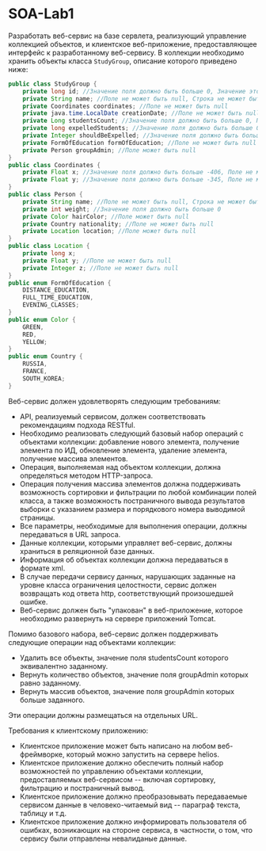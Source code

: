 # SOA-Lab1

Разработать веб-сервис на базе сервлета, реализующий управление коллекцией объектов, и клиентское веб-приложение, предоставляющее интерфейс к разработанному веб-сервису. В коллекции необходимо хранить объекты класса `StudyGroup`, описание которого приведено ниже:

```java
public class StudyGroup {
    private long id; //Значение поля должно быть больше 0, Значение этого поля должно быть уникальным, Значение этого поля должно генерироваться автоматически
    private String name; //Поле не может быть null, Строка не может быть пустой
    private Coordinates coordinates; //Поле не может быть null
    private java.time.LocalDate creationDate; //Поле не может быть null, Значение это-го поля должно генерироваться автоматически
    private Long studentsCount; //Значение поля должно быть больше 0, Поле не может быть null
    private long expelledStudents; //Значение поля должно быть больше 0
    private Integer shouldBeExpelled; //Значение поля должно быть больше 0, Поле не может быть null
    private FormOfEducation formOfEducation; //Поле не может быть null
    private Person groupAdmin; //Поле может быть null
}
public class Coordinates {
    private Float x; //Значение поля должно быть больше -406, Поле не может быть null
    private Float y; //Значение поля должно быть больше -345, Поле не может быть null
}
public class Person {
    private String name; //Поле не может быть null, Строка не может быть пустой
    private int weight; //Значение поля должно быть больше 0
    private Color hairColor; //Поле может быть null
    private Country nationality; //Поле не может быть null
    private Location location; //Поле может быть null
}
public class Location {
    private long x;
    private Float y; //Поле не может быть null
    private Integer z; //Поле не может быть null
}
public enum FormOfEducation {
    DISTANCE_EDUCATION,
    FULL_TIME_EDUCATION,
    EVENING_CLASSES;
}
public enum Color {
    GREEN,
    RED,
    YELLOW;
}
public enum Country {
    RUSSIA,
    FRANCE,
    SOUTH_KOREA;
}
```


Веб-сервис должен удовлетворять следующим требованиям:
- API, реализуемый сервисом, должен соответствовать рекомендациям подхода RESTful.
-	Необходимо реализовать следующий базовый набор операций с объектами коллекции: добавление нового элемента, получение элемента по ИД, обновление элемента, удаление элемента, получение массива элементов.
-	Операция, выполняемая над объектом коллекции, должна определяться методом HTTP-запроса.
-	Операция получения массива элементов должна поддерживать возможность сортировки и фильтрации по любой комбинации полей класса, а также возможность постраничного вывода результатов выборки с указанием размера и порядкового номера выводимой страницы.
-	Все параметры, необходимые для выполнения операции, должны передаваться в URL запроса.
-	Данные коллекции, которыми управляет веб-сервис, должны храниться в реляционной базе данных.
-	Информация об объектах коллекции должна передаваться в формате xml.
-	В случае передачи сервису данных, нарушающих заданные на уровне класса ограничения целостности, сервис должен возвращать код ответа http, соответствующий произошедшей ошибке.
-	Веб-сервис должен быть "упакован" в веб-приложение, которое необходимо развернуть на сервере приложений Tomcat.


Помимо базового набора, веб-сервис должен поддерживать следующие операции над объектами коллекции:
-	Удалить все объекты, значение поля studentsCount которого эквивалентно заданному.
-	Вернуть количество объектов, значение поля groupAdmin которых равно заданному.
-	Вернуть массив объектов, значение поля groupAdmin которых больше заданного.


Эти операции должны размещаться на отдельных URL.


Требования к клиентскому приложению:
-	Клиентское приложение может быть написано на любом веб-фреймворке, который можно запустить на сервере helios.
-	Клиентское приложение должно обеспечить полный набор возможностей по управлению объектами коллекции, предоставляемых веб-сервисом -- включая сортировку, фильтрацию и постраничный вывод.
-	Клиентское приложение должно преобразовывать передаваемые сервисом данные в человеко-читаемый вид -- параграф текста, таблицу и т.д.
-	Клиентское приложение должно информировать пользователя об ошибках, возникающих на стороне сервиса, в частности, о том, что сервису были отправлены невалиданые данные.
